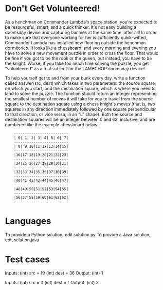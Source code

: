Don't Get Volunteered!
======================

As a henchman on Commander Lambda's space station, you're expected to be resourceful, smart, and a quick thinker. It's not easy building a doomsday device and capturing bunnies at the same time, after all! In order to make sure that everyone working for her is sufficiently quick-witted, Commander Lambda has installed new flooring outside the henchman dormitories. It looks like a chessboard, and every morning and evening you have to solve a new movement puzzle in order to cross the floor. That would be fine if you got to be the rook or the queen, but instead, you have to be the knight. Worse, if you take too much time solving the puzzle, you get "volunteered" as a test subject for the LAMBCHOP doomsday device!

To help yourself get to and from your bunk every day, write a function called answer(src, dest) which takes in two parameters: the source square, on which you start, and the destination square, which is where you need to land to solve the puzzle.  The function should return an integer representing the smallest number of moves it will take for you to travel from the source square to the destination square using a chess knight's moves (that is, two squares in any direction immediately followed by one square perpendicular to that direction, or vice versa, in an "L" shape).  Both the source and destination squares will be an integer between 0 and 63, inclusive, and are numbered like the example chessboard below:

```
    -------------------------
    | 0| 1| 2| 3| 4| 5| 6| 7|
    -------------------------
    | 8| 9|10|11|12|13|14|15|
    -------------------------
    |16|17|18|19|20|21|22|23|
    -------------------------
    |24|25|26|27|28|29|30|31|
    -------------------------
    |32|33|34|35|36|37|38|39|
    -------------------------
    |40|41|42|43|44|45|46|47|
    -------------------------
    |48|49|50|51|52|53|54|55|
    -------------------------
    |56|57|58|59|60|61|62|63|
    -------------------------
```

Languages
=========

To provide a Python solution, edit solution.py
To provide a Java solution, edit solution.java

Test cases
==========

Inputs:
    (int) src = 19
    (int) dest = 36
Output:
    (int) 1

Inputs:
    (int) src = 0
    (int) dest = 1
Output:
    (int) 3